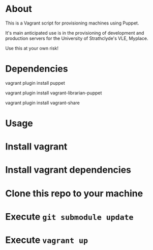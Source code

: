 About
=====

This is a Vagrant script for provisioning machines using Puppet.

It's main anticipated use is in the provisioning of development and production servers
for the University of Strathclyde's VLE, Myplace.

Use this at your own risk!

Dependencies
============

vagrant plugin install puppet

vagrant plugin install vagrant-librarian-puppet

vagrant plugin install vagrant-share


Usage
=====
# Install vagrant
# Install vagrant dependencies
# Clone this repo to your machine
# Execute ```git submodule update```
# Execute ```vagrant up```
